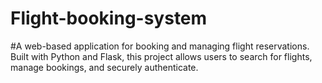# Flight-booking-system
#A web-based application for booking and managing flight reservations. Built with Python and Flask, this project allows users to search for flights, manage bookings, and securely authenticate.
